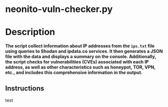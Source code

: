 # neonito-vuln-checker.py

# Description
**The script collect information about IP addresses from the `ips.txt` file using queries to Shodan and ipdata.co services. It then generates a JSON file with the data and displays a summary on the console. Additionally, the script checks for vulnerabilities (CVEs) associated with each IP address, as well as other characteristics such as honeypot, TOR, VPN, etc., and includes this comprehensive information in the output.**

## Instructions
test
